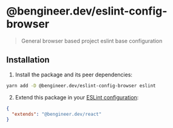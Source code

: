 # @bengineer.dev/eslint-config-browser

> General browser based project eslint base configuration

## Installation

1. Install the package and its peer dependencies:

```bash
yarn add -D @bengineer.dev/eslint-config-browser eslint
```

2. Extend this package in your [ESLint configuration](https://eslint.org/docs/user-guide/configuring):
```json
{
  "extends": "@bengineer.dev/react"
}
```
